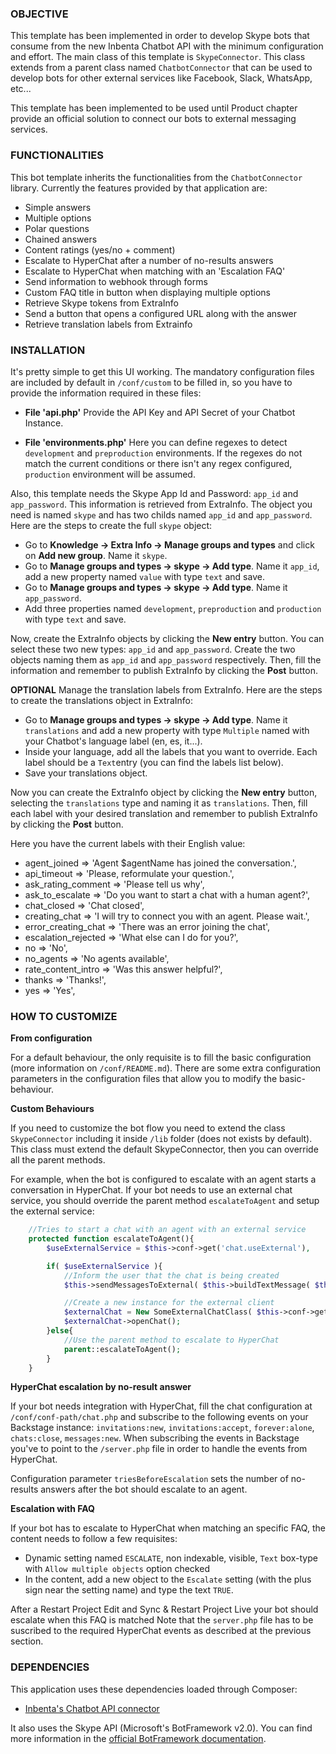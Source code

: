 ### OBJECTIVE
This template has been implemented in order to develop Skype bots that consume from the new Inbenta Chatbot API with the minimum configuration and effort. The main class of this template is `SkypeConnector`. This class extends from a parent class named `ChatbotConnector` that can be used to develop bots for other external services like Facebook, Slack, WhatsApp, etc...

This template has been implemented to be used until Product chapter provide an official solution to connect our bots to external messaging services.

### FUNCTIONALITIES
This bot template inherits the functionalities from the `ChatbotConnector` library. Currently the features provided by that application are:

* Simple answers
* Multiple options
* Polar questions
* Chained answers
* Content ratings (yes/no + comment)
* Escalate to HyperChat after a number of no-results answers
* Escalate to HyperChat when matching with an 'Escalation FAQ'
* Send information to webhook through forms
* Custom FAQ title in button when displaying multiple options
* Retrieve Skype tokens from ExtraInfo
* Send a button that opens a configured URL along with the answer
* Retrieve translation labels from Extrainfo

### INSTALLATION
It's pretty simple to get this UI working. The mandatory configuration files are included by default in `/conf/custom` to be filled in, so you have to provide the information required in these files:

* **File 'api.php'**
    Provide the API Key and API Secret of your Chatbot Instance.

* **File 'environments.php'**
    Here you can define regexes to detect `development` and `preproduction` environments. If the regexes do not match the current conditions or there isn't any regex configured, `production` environment will be assumed.

Also, this template needs the Skype App Id and Password: `app_id` and `app_password`. This information is retrieved from ExtraInfo. The object you need is named `skype` and has two childs named `app_id` and `app_password`. Here are the steps to create the full `skype` object:

* Go to **Knowledge -> Extra Info -> Manage groups and types** and click on **Add new group**. Name it `skype`.
* Go to **Manage groups and types -> skype -> Add type**. Name it `app_id`, add a new property named `value` with type `text` and save.
* Go to **Manage groups and types -> skype -> Add type**. Name it `app_password`.
* Add three properties named `development`, `preproduction` and `production` with type `text` and save.

Now, create the ExtraInfo objects by clicking the **New entry** button. You can select these two new types: `app_id` and `app_password`. Create the two objects naming them as `app_id` and `app_password` respectively. Then, fill the information and remember to publish ExtraInfo by clicking the **Post** button.

**OPTIONAL**
Manage the translation labels from ExtraInfo. Here are the steps to create the translations object in ExtraInfo:
* Go to **Manage groups and types -> skype -> Add type**. Name it `translations` and add a new property with type `Multiple` named with your Chatbot's language label (en, es, it...).
* Inside your language, add all the labels that you want to override. Each label should be a `Text`entry (you can find the labels list below).
* Save your translations object.

Now you can create the ExtraInfo object by clicking the **New entry** button, selecting the `translations` type and naming it as `translations`. Then, fill each label with your desired translation and remember to publish ExtraInfo by clicking the **Post** button.

Here you have the current labels with their English value:
* agent_joined => 'Agent $agentName has joined the conversation.',
* api_timeout => 'Please, reformulate your question.',
* ask_rating_comment => 'Please tell us why',
* ask_to_escalate => 'Do you want to start a chat with a human agent?',
* chat_closed => 'Chat closed',
* creating_chat => 'I will try to connect you with an agent. Please wait.',
* error_creating_chat => 'There was an error joining the chat',
* escalation_rejected => 'What else can I do for you?',
* no => 'No',
* no_agents => 'No agents available',
* rate_content_intro => 'Was this answer helpful?',
* thanks => 'Thanks!',
* yes => 'Yes',


### HOW TO CUSTOMIZE
**From configuration**

For a default behaviour, the only requisite is to fill the basic configuration (more information on `/conf/README.md`). There are some extra configuration parameters in the configuration files that allow you to modify the basic-behaviour.


**Custom Behaviours**

If you need to customize the bot flow you need to extend the class `SkypeConnector` including it inside `/lib` folder (does not exists by default). This class must extend the default SkypeConnector, then you can override all the parent methods.

For example, when the bot is configured to escalate with an agent starts a conversation in HyperChat. If your bot needs to use an external chat service, you should override the parent method `escalateToAgent` and setup the external service:
```php
	//Tries to start a chat with an agent with an external service
	protected function escalateToAgent(){
		$useExternalService = $this->conf->get('chat.useExternal'),

		if( $useExternalService ){
		    //Inform the user that the chat is being created
			$this->sendMessagesToExternal( $this->buildTextMessage( $this->lang->translate('creating_chat') ) );

		    //Create a new instance for the external client
		    $externalChat = New SomeExternalChatClass( $this->conf->get('chat.externalConf') );
			$externalChat->openChat();
		}else{
			//Use the parent method to escalate to HyperChat
			parent::escalateToAgent();
		}
	}
```


**HyperChat escalation by no-result answer**

If your bot needs integration with HyperChat, fill the chat configuration at `/conf/conf-path/chat.php` and subscribe to the following events on your Backstage instance: `invitations:new`, `invitations:accept`, `forever:alone`, `chats:close`, `messages:new`. When subscribing the events in Backstage you've to point to the `/server.php` file in order to handle the events from HyperChat.

Configuration parameter `triesBeforeEscalation` sets the number of no-results answers after the bot should escalate to an agent.


**Escalation with FAQ**

If your bot has to escalate to HyperChat when matching an specific FAQ, the content needs to follow a few requisites:
- Dynamic setting named `ESCALATE`, non indexable, visible, `Text` box-type with `Allow multiple objects` option checked
- In the content, add a new object to the `Escalate` setting (with the plus sign near the setting name) and type the text `TRUE`.

After a Restart Project Edit and Sync & Restart Project Live your bot should escalate when this FAQ is matched
Note that the `server.php` file has to be suscribed to the required HyperChat events as described at the previous section.

### DEPENDENCIES
This application uses these dependencies loaded through Composer:
* [Inbenta's Chatbot API connector](https://github.com/inbenta-integrations/chatbot_api_connector)

It also uses the Skype API (Microsoft's BotFramework v2.0). You can find more information in the [official BotFramework documentation](https://dev.botframework.com/).
